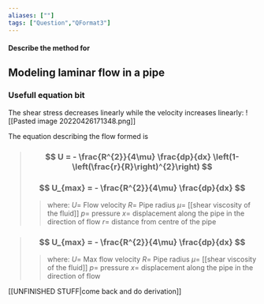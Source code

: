 ```yaml
---
aliases: [""]
tags: ["Question","QFormat3"]
---
```


#### Describe the method for
## Modeling laminar flow in a pipe
### Usefull equation bit
The shear stress decreases linearly while the velocity increases linearly:
![[Pasted image 20220426171348.png]]

The equation describing the flow formed is
> ### $$ U = - \frac{R^{2}}{4\mu} \frac{dp}{dx} \left(1-\left(\frac{r}{R}\right)^{2}\right) $$ 
> ### $$ U_{max} = - \frac{R^{2}}{4\mu} \frac{dp}{dx} $$ 
>> where:
>> $U=$ Flow velocity
>> $R=$ Pipe radius
>> $\mu=$ [[shear viscosity of the fluid]]
>> $p=$ pressure
>> $x=$ displacement along the pipe in the direction of flow
>> $r=$ distance from centre of the pipe

> ### $$ U_{max} = - \frac{R^{2}}{4\mu} \frac{dp}{dx} $$ 
>> where:
>> $U=$ Max flow velocity
>> $R=$ Pipe radius
>> $\mu=$ [[shear viscosity of the fluid]]
>> $p=$ pressure
>> $x=$ displacement along the pipe in the direction of flow

[[UNFINISHED STUFF|come back and do derivation]]
<!--- 
### Derivation
We make some assumptions: 
- flow is fully developed (so it's cross section/flow is uniform for its length, aka a really long pipe) so no [[boundary layer]] [[first meme since easter break lets go|shinanigins]].
- Flow is incompressible
- No mass accumulation (flow rate is constant for the length of the pipe)

![[Pasted image 20220426154544.png]]

First equation is us expressing the net force acting on the section of water, and since acceleration is zero we know that net force is zero. So pressure force equals pipe surface shear force:

$$\begin{align*}
( (p+dp) - p ) \times \pi R^{2} &= \tau_{w} \times 2R\pi dx\\
dpR &= 2 \tau_{w} dx \\
\frac{dp}{dx} \frac{R}{2} &= \tau_{w}
\end{align*}$$

Next we need to derive an equation for modelling shear inside the pipe cross section, here we can also use force balencing:
![[Pasted image 20220426165153.png]]
$$\begin{align*}
\tau &= (R-r) \tau_{w}
\end{align*}$$

Now we have an expression relating the shear force and rate of change of pressure. Next we can model this as a [[newtonian fluids|newtonian fluid]] and get [[newtonian fluids#^998109|this equation]]:
$$\begin{align*}
\tau &= \mu dU & \tau &= (R-r) \tau_{w} & \frac{dp}{dx} \frac{R}{2} &= \tau_{w}\\
&&  &= (R-r) \frac{dp}{dx} \frac{R}{2}\\
(R-r) \frac{dp}{dx} \frac{R}{2} &= \mu dU\\
(R-r) \frac{dp}{dx} \frac{R}{2} &= \mu dU
\end{align*}$$
-->